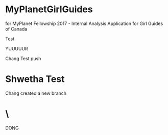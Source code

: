 # MyPlanetGirlGuides
 for MyPlanet Fellowship 2017 - Internal Analysis Application for Girl Guides of Canada

Test

YUUUUUR

Chang Test push

Shwetha Test
======
Chang created a new branch

\
=======
DONG
